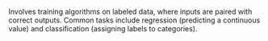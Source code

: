 Involves training algorithms on labeled data, where inputs are paired with correct outputs. Common tasks include regression (predicting a continuous value) and classification (assigning labels to categories).